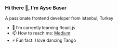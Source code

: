 ### Hi there 👋, I'm Ayse Basar

A passionate frontend developer from Istanbul, Turkey

- 🌱 I’m currently learning React.js
- 📫 How to reach me:  [Medium](https://medium.com/@aysebasar)
- ⚡ Fun fact:  I love dancing Tango

